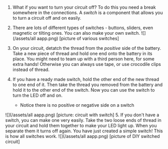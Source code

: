1. What if you want to turn your circuit off? To do this you need a break somewhere in the connections. A _switch_ is a component that allows you to turn a circuit off and on easily.

2. There are lots of different types of switches - buttons, sliders, even magnetic or tilting ones. You can also make your own switch.
![](/assets/all aapp.png) [picture of various switches]

3. On your circuit, detatch the thread from the _positive_ side of the battery. Take a new piece of thread and hold one end onto the battery in its place. You might need to team up with a third person here, for some extra hands! Otherwise you can always use tape, or use crocodile clips instead of thread.

4. If you have a ready made switch, hold the other end of the new thread to one end of it. Then take the thread you removed from the battery and hold it to the other end of the switch. Now you can use the switch to turn the LED off and on.
    * Notice there is no positive or negative side on a switch

 ![](/assets/all aapp.png) [picture: circuit with switch]
5.  If you don't have a switch, you can make one very easily. Take the two loose ends of thread in your circuit and hold them together to make your LED light up. When you separate them it turns off again. You have just created a simple switch! This is how all switches work.
![](/assets/all aapp.png) [picture of DIY switched circuit]
<!-- basically connect the two ends of the conductive thread using any means -->
